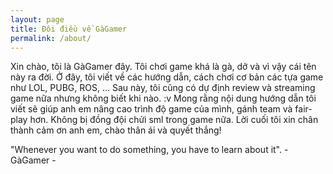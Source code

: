 ```yaml
---
layout: page
title: Đôi điều về GàGamer
permalink: /about/
---
```


Xin chào, tôi là GàGamer đây. Tôi chơi game khá là gà, dở và vì vậy cái tên này ra đời. Ở đây, tôi viết về các hướng dẫn, cách chơi cơ bản các tựa game như LOL, PUBG, ROS, ... Sau này, tôi cũng có dự định review và streaming game nữa nhưng không biết khi nào. :v Mong rằng nội dung hướng dẫn tôi viết sẽ giúp anh em nâng cao trình độ game của mình, gánh team và fair-play hơn. Không bị đồng đội chửi sml trong game nữa. Lời cuối tôi xin chân thành cảm ơn anh em, chào thân ái và quyết thắng! 

"Whenever you want to do something, you have to learn about it". - GàGamer - 
